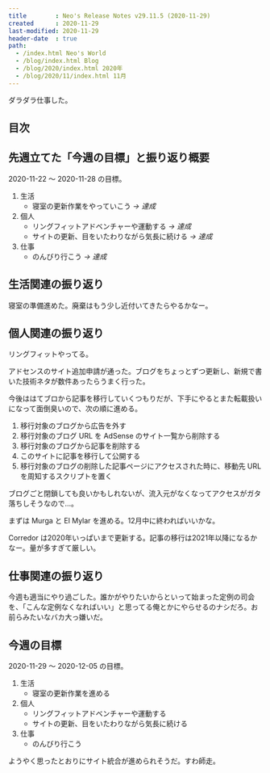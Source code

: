 ```yaml
---
title        : Neo's Release Notes v29.11.5 (2020-11-29)
created      : 2020-11-29
last-modified: 2020-11-29
header-date  : true
path:
  - /index.html Neo's World
  - /blog/index.html Blog
  - /blog/2020/index.html 2020年
  - /blog/2020/11/index.html 11月
---
```


ダラダラ仕事した。

## 目次

## 先週立てた「今週の目標」と振り返り概要

2020-11-22 〜 2020-11-28 の目標。

1. 生活
    - 寝室の更新作業をやっていこう _→ 達成_
2. 個人
    - リングフィットアドベンチャーや運動する _→ 達成_
    - サイトの更新、目をいたわりながら気長に続ける _→ 達成_
3. 仕事
    - のんびり行こう _→ 達成_

## 生活関連の振り返り

寝室の準備進めた。廃棄はもう少し近付いてきたらやるかなー。

## 個人関連の振り返り

リングフィットやってる。

アドセンスのサイト追加申請が通った。ブログをちょっとずつ更新し、新規で書いた技術ネタが数件あったらうまく行った。

今後ははてブロから記事を移行していくつもりだが、下手にやるとまた転載扱いになって面倒臭いので、次の順に進める。

1. 移行対象のブログから広告を外す
2. 移行対象のブログ URL を AdSense のサイト一覧から削除する
3. 移行対象のブログから記事を削除する
4. このサイトに記事を移行して公開する
5. 移行対象のブログの削除した記事ページにアクセスされた時に、移動先 URL を周知するスクリプトを置く

ブログごと閉鎖しても良いかもしれないが、流入元がなくなってアクセスがガタ落ちしそうなので…。

まずは Murga と El Mylar を進める。12月中に終わればいいかな。

Corredor は2020年いっぱいまで更新する。記事の移行は2021年以降になるかなー。量が多すぎて厳しい。

## 仕事関連の振り返り

今週も適当にやり過ごした。誰かがやりたいからといって始まった定例の司会を、「こんな定例なくなればいい」と思ってる俺とかにやらせるのナシだろ。お前らみたいなバカ大っ嫌いだ。

## 今週の目標

2020-11-29 〜 2020-12-05 の目標。

1. 生活
    - 寝室の更新作業を進める
2. 個人
    - リングフィットアドベンチャーや運動する
    - サイトの更新、目をいたわりながら気長に続ける
3. 仕事
    - のんびり行こう

ようやく思ったとおりにサイト統合が進められそうだ。すわ師走。
